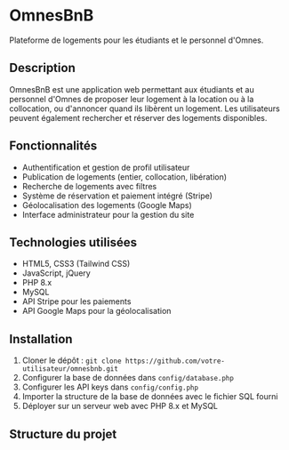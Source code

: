 # OmnesBnB

Plateforme de logements pour les étudiants et le personnel d'Omnes.

## Description

OmnesBnB est une application web permettant aux étudiants et au personnel d'Omnes de proposer leur logement à la location ou à la collocation, ou d'annoncer quand ils libèrent un logement. Les utilisateurs peuvent également rechercher et réserver des logements disponibles.

## Fonctionnalités

- Authentification et gestion de profil utilisateur
- Publication de logements (entier, collocation, libération)
- Recherche de logements avec filtres
- Système de réservation et paiement intégré (Stripe)
- Géolocalisation des logements (Google Maps)
- Interface administrateur pour la gestion du site

## Technologies utilisées

- HTML5, CSS3 (Tailwind CSS)
- JavaScript, jQuery
- PHP 8.x
- MySQL
- API Stripe pour les paiements
- API Google Maps pour la géolocalisation

## Installation

1. Cloner le dépôt : `git clone https://github.com/votre-utilisateur/omnesbnb.git`
2. Configurer la base de données dans `config/database.php`
3. Configurer les API keys dans `config/config.php`
4. Importer la structure de la base de données avec le fichier SQL fourni
5. Déployer sur un serveur web avec PHP 8.x et MySQL

## Structure du projet
